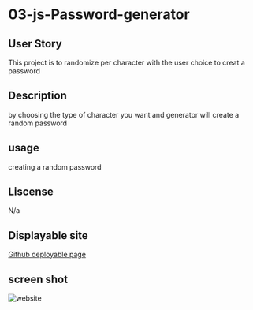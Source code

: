 # 03-js-Password-generator
## User Story
This project is to randomize per character with the user choice to creat a password

## Description
by choosing the type of character you want and generator will create a random password

## usage
creating a random password

## Liscense
N/a

## Displayable site
[Github deployable page]()

## screen shot
![website]()

